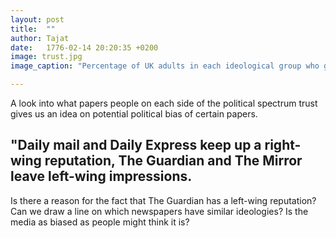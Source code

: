 ```yaml
---
layout: post
title:  ""
author: Tajat
date:   1776-02-14 20:20:35 +0200
image: trust.jpg
image_caption: "Percentage of UK adults in each ideological group who generally trust each news outlet."

---
```


A look into what papers people on each side of the political spectrum trust gives us an idea on potential political bias of certain papers.

## "Daily mail and Daily Express keep up a right-wing reputation, The Guardian and The Mirror leave left-wing impressions. ##

Is there a reason for the fact that The Guardian has a left-wing reputation? Can we draw a line on which newspapers have similar ideologies? Is the media as biased as people might think it is?
